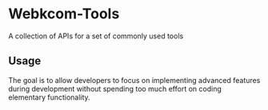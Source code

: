 # Webkcom-Tools

A collection of APIs for a set of commonly used tools

## Usage

The goal is to allow developers to focus on implementing advanced features during development without spending too much effort on coding elementary functionality.
